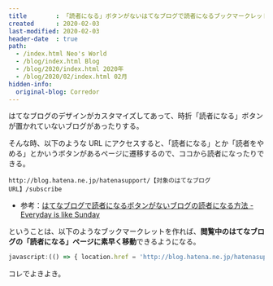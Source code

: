 ```yaml
---
title        : 「読者になる」ボタンがないはてなブログで読者になるブックマークレット
created      : 2020-02-03
last-modified: 2020-02-03
header-date  : true
path:
  - /index.html Neo's World
  - /blog/index.html Blog
  - /blog/2020/index.html 2020年
  - /blog/2020/02/index.html 02月
hidden-info:
  original-blog: Corredor
---
```


はてなブログのデザインがカスタマイズしてあって、時折「読者になる」ボタンが置かれていないブログがあったりする。

そんな時、以下のような URL にアクセスすると、「読者になる」とか「読者をやめる」とかいうボタンがあるページに遷移するので、ココから読者になったりできる。

```
http://blog.hatena.ne.jp/hatenasupport/【対象のはてなブログ URL】/subscribe
```

- 参考：[はてなブログで読者になるボタンがないブログの読者になる方法 - Everyday is like Sunday](http://ex02xx.hatenablog.com/entry/2017/05/02/100534)

ということは、以下のようなブックマークレットを作れば、**閲覧中のはてなブログの「読者になる」ページに素早く移動**できるようになる。

```javascript
javascript:(() => { location.href = 'http://blog.hatena.ne.jp/hatenasupport/' + location.host + '/subscribe'; })();
```

コレでよきよき。
